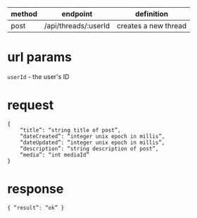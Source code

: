 method | endpoint | definition | 
-------| -------- | ---------- |
post   | /api/threads/:userId | creates a new thread

# url params
`userId` - the user's ID

# request
```
{
    “title”: “string title of post”,
    “dateCreated”: “integer unix epoch in millis”,
    “dateUpdated”: “integer unix epoch in millis”,
    “description”: “string description of post”,
    “media”: “int mediaId”
}
```

# response
```
{ “result”: “ok” }
```